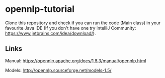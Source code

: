 # opennlp-tutorial

Clone this repository and check if you can run the code (Main class) in your favourite Java IDE (If you don't have one try IntelliJ Community: https://www.jetbrains.com/idea/download/). 


## Links

Manual: https://opennlp.apache.org/docs/1.8.3/manual/opennlp.html

Models: http://opennlp.sourceforge.net/models-1.5/
